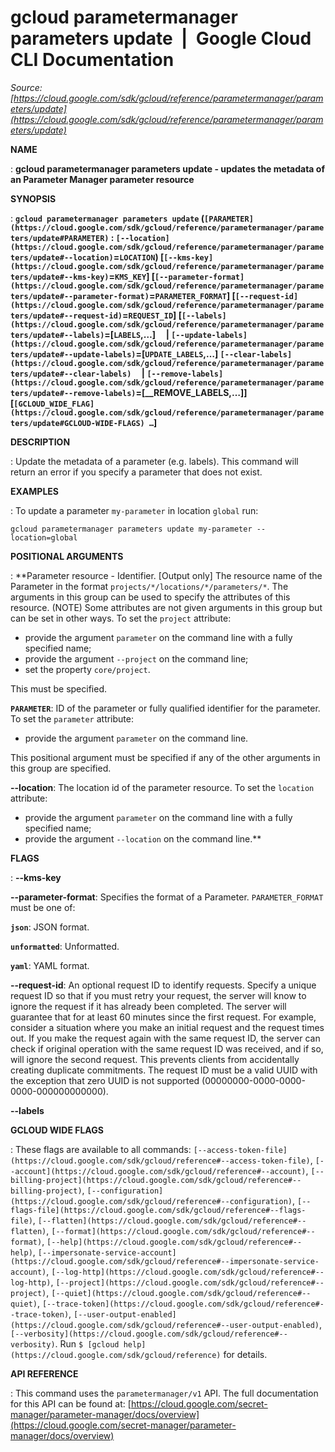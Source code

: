 # gcloud parametermanager parameters update  |  Google Cloud CLI Documentation

*Source: [https://cloud.google.com/sdk/gcloud/reference/parametermanager/parameters/update](https://cloud.google.com/sdk/gcloud/reference/parametermanager/parameters/update)*

**NAME**

: **gcloud parametermanager parameters update - updates the metadata of an Parameter Manager parameter resource**

**SYNOPSIS**

: **`gcloud parametermanager parameters update` (`[PARAMETER](https://cloud.google.com/sdk/gcloud/reference/parametermanager/parameters/update#PARAMETER)` : `[--location](https://cloud.google.com/sdk/gcloud/reference/parametermanager/parameters/update#--location)`=`LOCATION`) [`[--kms-key](https://cloud.google.com/sdk/gcloud/reference/parametermanager/parameters/update#--kms-key)`=`KMS_KEY`] [`[--parameter-format](https://cloud.google.com/sdk/gcloud/reference/parametermanager/parameters/update#--parameter-format)`=`PARAMETER_FORMAT`] [`[--request-id](https://cloud.google.com/sdk/gcloud/reference/parametermanager/parameters/update#--request-id)`=`REQUEST_ID`] [`[--labels](https://cloud.google.com/sdk/gcloud/reference/parametermanager/parameters/update#--labels)`=[`LABELS`,…]     | `[--update-labels](https://cloud.google.com/sdk/gcloud/reference/parametermanager/parameters/update#--update-labels)`=[`UPDATE_LABELS`,…] `[--clear-labels](https://cloud.google.com/sdk/gcloud/reference/parametermanager/parameters/update#--clear-labels)`     | `[--remove-labels](https://cloud.google.com/sdk/gcloud/reference/parametermanager/parameters/update#--remove-labels)`=[__REMOVE_LABELS,…]] [`[GCLOUD_WIDE_FLAG](https://cloud.google.com/sdk/gcloud/reference/parametermanager/parameters/update#GCLOUD-WIDE-FLAGS) …`]**

**DESCRIPTION**

: Update the metadata of a parameter (e.g. labels). This command will return an
error if you specify a parameter that does not exist.

**EXAMPLES**

: To update a parameter `my-parameter` in location `global`
run:

```
gcloud parametermanager parameters update my-parameter --location=global
```

**POSITIONAL ARGUMENTS**

: **Parameter resource - Identifier. [Output only] The resource name of the
Parameter in the format `projects/*/locations/*/parameters/*`. The
arguments in this group can be used to specify the attributes of this resource.
(NOTE) Some attributes are not given arguments in this group but can be set in
other ways.
To set the `project` attribute:

- provide the argument `parameter` on the command line with a fully
specified name;
- provide the argument `--project` on the command line;
- set the property `core/project`.

This must be specified.

**`PARAMETER`**:
ID of the parameter or fully qualified identifier for the parameter.
To set the `parameter` attribute:

- provide the argument `parameter` on the command line.

This positional argument must be specified if any of the other arguments in this
group are specified.

**--location**:
The location id of the parameter resource.
To set the `location` attribute:

- provide the argument `parameter` on the command line with a fully
specified name;
- provide the argument `--location` on the command line.**

**FLAGS**

: **--kms-key**

**--parameter-format**:
Specifies the format of a Parameter. `PARAMETER_FORMAT`
must be one of:

**`json`**:
JSON format.

**`unformatted`**:
Unformatted.

**`yaml`**:
YAML format.

**--request-id**:
An optional request ID to identify requests. Specify a unique request ID so that
if you must retry your request, the server will know to ignore the request if it
has already been completed. The server will guarantee that for at least 60
minutes since the first request.
For example, consider a situation where you make an initial request and the
request times out. If you make the request again with the same request ID, the
server can check if original operation with the same request ID was received,
and if so, will ignore the second request. This prevents clients from
accidentally creating duplicate commitments.
The request ID must be a valid UUID with the exception that zero UUID is not
supported (00000000-0000-0000-0000-000000000000).

**--labels**

**GCLOUD WIDE FLAGS**

: These flags are available to all commands: `[--access-token-file](https://cloud.google.com/sdk/gcloud/reference#--access-token-file)`,
`[--account](https://cloud.google.com/sdk/gcloud/reference#--account)`, `[--billing-project](https://cloud.google.com/sdk/gcloud/reference#--billing-project)`,
`[--configuration](https://cloud.google.com/sdk/gcloud/reference#--configuration)`,
`[--flags-file](https://cloud.google.com/sdk/gcloud/reference#--flags-file)`,
`[--flatten](https://cloud.google.com/sdk/gcloud/reference#--flatten)`, `[--format](https://cloud.google.com/sdk/gcloud/reference#--format)`, `[--help](https://cloud.google.com/sdk/gcloud/reference#--help)`, `[--impersonate-service-account](https://cloud.google.com/sdk/gcloud/reference#--impersonate-service-account)`,
`[--log-http](https://cloud.google.com/sdk/gcloud/reference#--log-http)`,
`[--project](https://cloud.google.com/sdk/gcloud/reference#--project)`, `[--quiet](https://cloud.google.com/sdk/gcloud/reference#--quiet)`, `[--trace-token](https://cloud.google.com/sdk/gcloud/reference#--trace-token)`, `[--user-output-enabled](https://cloud.google.com/sdk/gcloud/reference#--user-output-enabled)`,
`[--verbosity](https://cloud.google.com/sdk/gcloud/reference#--verbosity)`.
Run `$ [gcloud help](https://cloud.google.com/sdk/gcloud/reference)` for details.

**API REFERENCE**

: This command uses the `parametermanager/v1` API. The full
documentation for this API can be found at: [https://cloud.google.com/secret-manager/parameter-manager/docs/overview](https://cloud.google.com/secret-manager/parameter-manager/docs/overview)